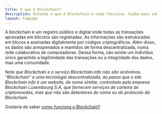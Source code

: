 ```yaml
---
title: O que é Blockchain?
description: Entenda o que é Blockchain e como funciona. Saiba mais sobre essa tecnologia em acensão.
layout: faqpage
---
```

A blockchain é um registro público e digital onde todas as transações aprovadas em bitcoins são registradas. As informações são estruturadas em blocos e assinadas digitalmente por códigos criptográficos. 
Além disso, os dados são armazenados e mantidos de forma descentralizada, numa rede colaborativa de computadores. Dessa forma, não existe um indivíduo único garantido a legitimidade das transações ou a integridade dos dados, mas uma comunidade.

*Note que Blockchain e o serviço Blockchain.info não são sinônimos. “Blockchain” é uma tecnologia descentralizada, ao passo que o site Blockchain.info é um website, de nome similar, controlado pela empresa Blockchain Luxembourg S.A, que fornecem serviços de carteira de criptomoedas, mas que não são detentores do nome ou do protocolo da Blockchain.*

Gostaria de saber [como funciona o Blockchain?](como-funciona-o-blockchain.html)
